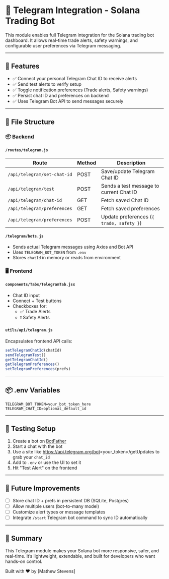 # 📲 Telegram Integration - Solana Trading Bot

This module enables full Telegram integration for the Solana trading bot dashboard. It allows real-time trade alerts, safety warnings, and configurable user preferences via Telegram messaging.

---

## 🔧 Features

- ✅ Connect your personal Telegram Chat ID to receive alerts
- ✅ Send test alerts to verify setup
- ✅ Toggle notification preferences (Trade alerts, Safety warnings)
- ✅ Persist chat ID and preferences on backend
- ✅ Uses Telegram Bot API to send messages securely

---

## 📁 File Structure

### 📦 Backend

#### `/routes/telegram.js`
| Route                          | Method | Description                                |
|--------------------------------|--------|--------------------------------------------|
| `/api/telegram/set-chat-id`    | POST   | Save/update Telegram Chat ID               |
| `/api/telegram/test`           | POST   | Sends a test message to current Chat ID    |
| `/api/telegram/chat-id`        | GET    | Fetch saved Chat ID                        |
| `/api/telegram/preferences`    | GET    | Fetch saved preferences                    |
| `/api/telegram/preferences`    | POST   | Update preferences (`{ trade, safety }`)   |

#### `/telegram/bots.js`
- Sends actual Telegram messages using Axios and Bot API
- Uses `TELEGRAM_BOT_TOKEN` from `.env`
- Stores `chatId` in memory or reads from environment

### 🖥️ Frontend

#### `components/Tabs/TelegramTab.jsx`
- Chat ID input
- Connect + Test buttons
- Checkboxes for:
  - ✅ Trade Alerts
  - ❗ Safety Alerts

#### `utils/api/telegram.js`
Encapsulates frontend API calls:

```js
setTelegramChatId(chatId)
sendTelegramTest()
getTelegramChatId()
getTelegramPreferences()
setTelegramPreferences(prefs)
```

---

## 📦 .env Variables

```env
TELEGRAM_BOT_TOKEN=your_bot_token_here
TELEGRAM_CHAT_ID=optional_default_id
```

---

## 🧪 Testing Setup

1. Create a bot on [BotFather](https://t.me/BotFather)
2. Start a chat with the bot
3. Use a site like https://api.telegram.org/bot<your_token>/getUpdates to grab your `chat_id`
4. Add to `.env` or use the UI to set it
5. Hit "Test Alert" on the frontend

---

## 🧠 Future Improvements

- [ ] Store chat ID + prefs in persistent DB (SQLite, Postgres)
- [ ] Allow multiple users (bot-to-many model)
- [ ] Customize alert types or message templates
- [ ] Integrate `/start` Telegram bot command to sync ID automatically

---

## 🧵 Summary

This Telegram module makes your Solana bot more responsive, safer, and real-time. It’s lightweight, extendable, and built for developers who want hands-on control.

Built with ❤️ by [Mathew Stevens]
